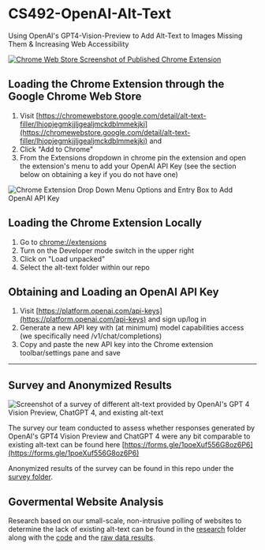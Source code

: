 # CS492-OpenAI-Alt-Text
Using OpenAI's GPT4-Vision-Preview to Add Alt-Text to Images Missing Them &amp; Increasing Web Accessibility

[![Chrome Web Store Screenshot of Published Chrome Extension](https://github.com/KeshavChawla/CS492-OpenAI-Alt-Text/assets/21203253/55f01370-4964-4929-9e88-acc7cc89b788)](https://chromewebstore.google.com/detail/alt-text-filler/lhjopjegmkjjljgealjmckdblmmekjki)


## Loading the Chrome Extension through the Google Chrome Web Store
1. Visit [https://chromewebstore.google.com/detail/alt-text-filler/lhjopjegmkjjljgealjmckdblmmekjki](https://chromewebstore.google.com/detail/alt-text-filler/lhjopjegmkjjljgealjmckdblmmekjki) and 
2. Click "Add to Chrome"
3. From the Extensions dropdown in chrome pin the extension and open the extension's menu to add your OpenAI API Key (see the section below on obtaining a key if you do not have one)

![Chrome Extension Drop Down Menu Options and Entry Box to Add OpenAI API Key](https://github.com/KeshavChawla/CS492-OpenAI-Alt-Text/assets/21203253/d5092b79-5759-49c5-9cf9-6a340f06ed8c)

## Loading the Chrome Extension Locally
1. Go to [chrome://extensions](chrome://extensions)
2. Turn on the Developer mode switch in the upper right
3. Click on "Load unpacked"
4. Select the alt-text folder within our repo

## Obtaining and Loading an OpenAI API Key
1. Visit [https://platform.openai.com/api-keys](https://platform.openai.com/api-keys) and sign up/log in
2. Generate a new API key with (at minimum) model capabilities access (we specifically need /v1/chat/completions)
3. Copy and paste the new API key into the Chrome extension toolbar/settings pane and save

---

## Survey and Anonymized Results
![Screenshot of a survey of different alt-text provided by OpenAI's GPT 4 Vision Preview, ChatGPT 4, and existing alt-text](https://github.com/KeshavChawla/CS492-OpenAI-Alt-Text/assets/21203253/cb695f0a-4a1a-4aca-a48d-ed63b16d9ba8)

The survey our team conducted to assess whether responses generated by OpenAI's GPT4 Vision Preview and ChatGPT 4 were any bit comparable to existing alt-text can be found here [https://forms.gle/1poeXuf556G8oz6P6](https://forms.gle/1poeXuf556G8oz6P6)

Anonymized results of the survey can be found in this repo under the [survey folder](https://github.com/KeshavChawla/CS492-OpenAI-Alt-Text/blob/main/survey/CS_492_Alt_Text_Survey_Anonymized.xlsx).

## Govermental Website Analysis

Research based on our small-scale, non-intrusive polling of websites to determine the lack of existing alt-text can be found in the [research](https://github.com/KeshavChawla/CS492-OpenAI-Alt-Text/tree/main/research) folder along with the [code](https://github.com/KeshavChawla/CS492-OpenAI-Alt-Text/blob/main/research/webscrape.py) and the [raw data results](https://github.com/KeshavChawla/CS492-OpenAI-Alt-Text/blob/main/research/output.csv).
